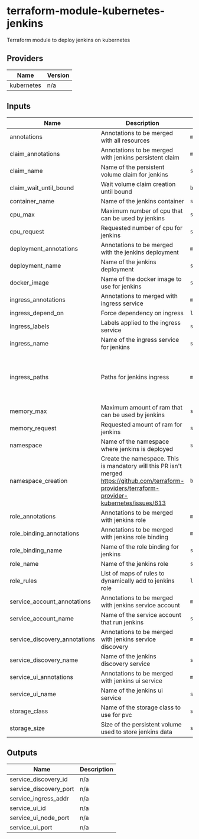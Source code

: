 # terraform-module-kubernetes-jenkins

Terraform module to deploy jenkins on kubernetes

<!-- BEGINNING OF PRE-COMMIT-TERRAFORM DOCS HOOK -->
## Providers

| Name | Version |
|------|---------|
| kubernetes | n/a |

## Inputs

| Name | Description | Type | Default | Required |
|------|-------------|------|---------|:-----:|
| annotations | Annotations to be merged with all resources | `map` | `{}` | no |
| claim\_annotations | Annotations to be merged with jenkins persistent claim | `map` | `{}` | no |
| claim\_name | Name of the persistent volume claim for jenkins | `string` | n/a | yes |
| claim\_wait\_until\_bound | Wait volume claim creation until bound | `bool` | `true` | no |
| container\_name | Name of the jenkins container | `string` | n/a | yes |
| cpu\_max | Maximum number of cpu that can be used by jenkins | `string` | `"3"` | no |
| cpu\_request | Requested number of cpu for jenkins | `string` | `"2"` | no |
| deployment\_annotations | Annotations to be merged with the jenkins deployment | `map` | `{}` | no |
| deployment\_name | Name of the jenkins deployment | `string` | n/a | yes |
| docker\_image | Name of the docker image to use for jenkins | `string` | `"fxinnovation/jenkins:3.33.0"` | no |
| ingress\_annotations | Annotations to merged with ingress service | `map` | `{}` | no |
| ingress\_depend\_on | Force dependency on ingress | `list(string)` | `[]` | no |
| ingress\_labels | Labels applied to the ingress service | `string` | `"jenkins"` | no |
| ingress\_name | Name of the ingress service for jenkins | `string` | n/a | yes |
| ingress\_paths | Paths for jenkins ingress | `map` | <pre>{<br>  "ui": {<br>    "service_name": "jenkins-ui",<br>    "service_port": "8080"<br>  }<br>}</pre> | no |
| memory\_max | Maximum amount of ram that can be used by jenkins | `string` | `"6144Mi"` | no |
| memory\_request | Requested amount of ram for jenkins | `string` | `"4096Mi"` | no |
| namespace | Name of the namespace where jenkins is deployed | `string` | `"default"` | no |
| namespace\_creation | Create the namespace. This is mandatory will this PR isn't merged https://github.com/terraform-providers/terraform-provider-kubernetes/issues/613 | `bool` | `true` | no |
| role\_annotations | Annotations to be merged with jenkins role | `map` | `{}` | no |
| role\_binding\_annotations | Annotations to be merged with jenkins role binding | `map` | `{}` | no |
| role\_binding\_name | Name of the role binding for jenkins | `string` | n/a | yes |
| role\_name | Name of the jenkins role | `string` | n/a | yes |
| role\_rules | List of maps of rules to dynamically add to jenkins role | `list` | `[]` | no |
| service\_account\_annotations | Annotations to be merged with jenkins service account | `map` | `{}` | no |
| service\_account\_name | Name of the service account that run jenkins | `string` | n/a | yes |
| service\_discovery\_annotations | Annotations to be merged with jenkins service discovery | `map` | `{}` | no |
| service\_discovery\_name | Name of the jenkins discovery service | `string` | n/a | yes |
| service\_ui\_annotations | Annotations to be merged with jenkins ui service | `map` | `{}` | no |
| service\_ui\_name | Name of the jenkins ui service | `string` | n/a | yes |
| storage\_class | Name of the storage class to use for pvc | `string` | n/a | yes |
| storage\_size | Size of the persistent volume used to store jenkins data | `string` | n/a | yes |

## Outputs

| Name | Description |
|------|-------------|
| service\_discovery\_id | n/a |
| service\_discovery\_port | n/a |
| service\_ingress\_addr | n/a |
| service\_ui\_id | n/a |
| service\_ui\_node\_port | n/a |
| service\_ui\_port | n/a |

<!-- END OF PRE-COMMIT-TERRAFORM DOCS HOOK -->
